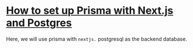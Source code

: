 # [How to set up Prisma with Next.js and Postgres](https://youtu.be/_ER9jHiylAo?si=rPgF_xK6EKgHpfgw)

Here, we will use prisma with `nextjs.` postgresql as the backend database.  
